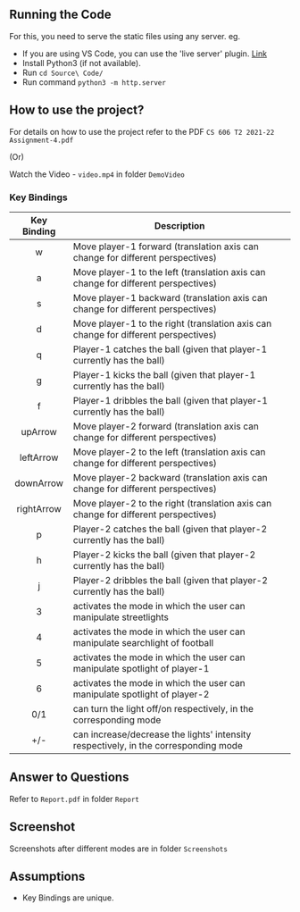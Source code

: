 ## Running the Code

For this, you need to serve the static files using any server. eg.

-	If you are using VS Code, you can use the 'live server' plugin. [Link](https://www.freecodecamp.org/news/vscode-live-server-auto-refresh-browser/)
-	Install Python3 (if not available).
-   Run `cd Source\ Code/`
-	Run command `python3 -m http.server`

## How to use the project?

For details on how to use the project refer to the PDF `CS 606 T2 2021-22 Assignment-4.pdf`

(Or)

Watch the Video - `video.mp4` in folder `DemoVideo`

### Key Bindings
| Key Binding | Description                                                       |
| :----:      | ----------------------------------                                |
| w           | Move player-1 forward (translation axis can change for different perspectives)  |
| a           | Move player-1 to the left (translation axis can change for different perspectives) |
| s           | Move player-1 backward (translation axis can change for different perspectives) |
| d           | Move player-1 to the right (translation axis can change for different perspectives) |
| q           | Player-1 catches the ball (given that player-1 currently has the ball) |
| g           | Player-1 kicks the ball (given that player-1 currently has the ball) |
| f           | Player-1 dribbles the ball (given that player-1 currently has the ball) |  
| upArrow  | Move player-2 forward (translation axis can change for different perspectives)  |
| leftArrow   | Move player-2 to the left (translation axis can change for different perspectives) |
| downArrow | Move player-2 backward (translation axis can change for different perspectives) |
| rightArrow | Move player-2 to the right (translation axis can change for different perspectives) |
| p | Player-2 catches the ball (given that player-2 currently has the ball) |
| h | Player-2 kicks the ball (given that player-2 currently has the ball) |
| j | Player-2 dribbles the ball (given that player-2 currently has the ball) |
| 3 | activates the mode in which the user can manipulate streetlights |
| 4 | activates the mode in which the user can manipulate searchlight of football |
| 5 | activates the mode in which the user can manipulate spotlight of player-1 |
| 6 | activates the mode in which the user can manipulate spotlight of player-2 |
| 0/1 | can turn the light off/on respectively, in the corresponding mode |
| +/- | can increase/decrease the lights' intensity respectively, in the corresponding mode |
## Answer to Questions

Refer to `Report.pdf` in folder `Report`

## Screenshot

Screenshots after different modes are in folder `Screenshots`

## Assumptions

- Key Bindings are unique.
